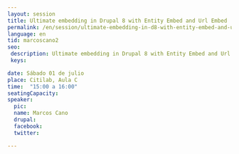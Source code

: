 ```yaml
---
layout: session
title: Ultimate embedding in Drupal 8 with Entity Embed and Url Embed
permalink: /en/session/ultimate-embedding-in-d8-with-entity-embed-and-url-embed/
language: en
tid: marcoscano2
seo:
 description: Ultimate embedding in Drupal 8 with Entity Embed and Url Embed
 keys:

date: Sábado 01 de julio
place: Citilab, Aula C
time:  "15:00 a 16:00"
seatingCapacity:
speaker:
  pic:
  name: Marcos Cano
  drupal:
  facebook:
  twitter:

---
```

